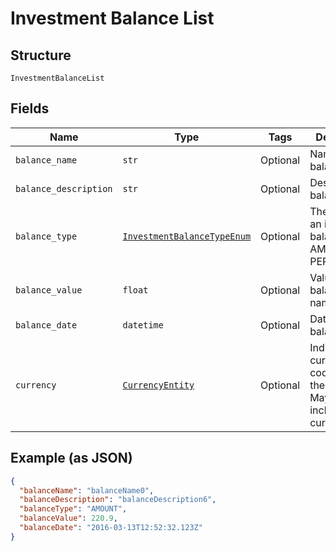 
# Investment Balance List

## Structure

`InvestmentBalanceList`

## Fields

| Name | Type | Tags | Description |
|  --- | --- | --- | --- |
| `balance_name` | `str` | Optional | Name of the balance. |
| `balance_description` | `str` | Optional | Description of balance. |
| `balance_type` | [`InvestmentBalanceTypeEnum`](../../doc/models/investment-balance-type-enum.md) | Optional | The type of an investment balance. AMOUNT or PERCENTAGE. |
| `balance_value` | `float` | Optional | Value of balance name. |
| `balance_date` | `datetime` | Optional | Date as of this balance. |
| `currency` | [`CurrencyEntity`](../../doc/models/currency-entity.md) | Optional | Indicates the currency code used by the account. May also include currency rate. |

## Example (as JSON)

```json
{
  "balanceName": "balanceName0",
  "balanceDescription": "balanceDescription6",
  "balanceType": "AMOUNT",
  "balanceValue": 220.9,
  "balanceDate": "2016-03-13T12:52:32.123Z"
}
```


